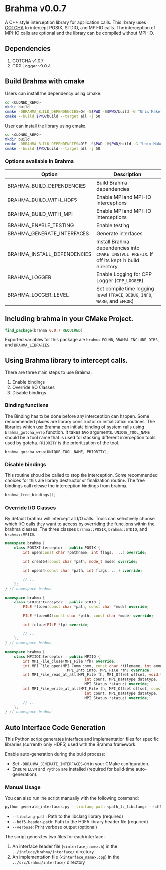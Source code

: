 # Brahma v0.0.7

A C++ style interception library for application calls. 
This library uses [GOTCHA](https://github.com/LLNL/GOTCHA) to intercept POSIX, STDIO, and MPI-IO calls. 
The interception of MPI-IO calls are optional and the library can be compiled without MPI-IO.

## Dependencies

1. GOTCHA v1.0.7
2. CPP Logger v0.0.4

## Build Brahma with cmake

Users can install the dependency using cmake.

```bash
cd <CLONED_REPO>
mkdir build
cmake -DBRAHMA_BUILD_DEPENDENCIES=ON -S$PWD -B$PWD/build -G "Unix Makefiles"
cmake --build $PWD/build --target all -j 50
```

User can install the library using cmake.

```bash
cd <CLONED_REPO>
mkdir build
cmake -DBRAHMA_BUILD_DEPENDENCIES=OFF -S$PWD -B$PWD/build -G "Unix Makefiles"
cmake --build $PWD/build --target all -j 50
```

### Options available in Brahma

| Option                      | Description                                                                                 |
| --------------------------- | ------------------------------------------------------------------------------------------- |
| BRAHMA_BUILD_DEPENDENCIES   | Build Brahma dependencies                                                                   |
| BRAHMA_BUILD_WITH_HDF5      | Enable MPI and MPI-IO interceptions                                                         |
| BRAHMA_BUILD_WITH_MPI       | Enable MPI and MPI-IO interceptions                                                         |
| BRAHMA_ENABLE_TESTING       | Enable testing                                                                              |
| BRAHMA_GENERATE_INTERFACES  | Generate interfaces                                                                         |
| BRAHMA_INSTALL_DEPENDENCIES | Install Brahma dependencies into `CMAKE_INSTALL_PREFIX`. If off its kept in build directory |
| BRAHMA_LOGGER               | Enable Logging for CPP Logger (`CPP_LOGGER`)                                                |
| BRAHMA_LOGGER_LEVEL         | Set compile time logging level (`TRACE`, `DEBUG`, `INFO`, `WARN`, and `ERROR`)              |

## Including brahma in your CMake Project.

```cmake
find_package(brahma 0.0.7 REQUIRED)
```

Exported variables for this package are `brahma_FOUND`, `BRAHMA_INCLUDE_DIRS`, and `BRAHMA_LIBRARIES`.

## Using Brahma library to intercept calls.

There are three main steps to use Brahma:

1. Enable bindings
2. Override I/O Classes
3. Disable bindings

### Binding functions

The Binding has to be done before any interception can happen. 
Some recommended places are library constructor or initialization routines.
The libraries which use Brahma can initiate binding of system calls using `brahma_gotcha_wrap` function.
It takes two arguments. `UNIQUE_TOOL_NAME` should be a tool name that is used for stacking different interception tools used by gotcha.
`PRIORITY` is the prioritization of the tool.

```c++
brahma_gotcha_wrap(UNIQUE_TOOL_NAME, PRIORITY);
```

### Disable bindings

This routine should be called to stop the interception. 
Some recommended choices for this are library destructor or finalization routine. 
The free bindings call release the interception bindings from brahma.

```c++
brahma_free_bindings();
```

### Override I/O Classes

By default brahma will intercept all I/O calls. 
Tools can selectively choose which I/O calls they want to access by overriding the functions within the brahma classes.
The three classes `brahma::POSIX`, `brahma::STDIO`, and `brahma::MPIIO`.

```c++
namespace brahma {
    class POSIXInterceptor : public POSIX {
        int open(const char *pathname, int flags, ...) override;

        int creat64(const char *path, mode_t mode) override;

        int open64(const char *path, int flags, ...) override;

        // ...
    };
} // namespace brahma
```

```c++
namespace brahma {
    class STDIOInterceptor : public STDIO {
        FILE *fopen(const char *path, const char *mode) override;

        FILE *fopen64(const char *path, const char *mode) override;

        int fclose(FILE *fp) override;

        // ...
    };
} // namespace brahma
```

```c++
namespace brahma {
    class MPIIOInterceptor : public MPIIO {
        int MPI_File_close(MPI_File *fh) override;
        int MPI_File_open(MPI_Comm comm, const char *filename, int amode,
                            MPI_Info info, MPI_File *fh) override;
        int MPI_File_read_at_all(MPI_File fh, MPI_Offset offset, void *buf,
                                    int count, MPI_Datatype datatype,
                                    MPI_Status *status) override;
        int MPI_File_write_at_all(MPI_File fh, MPI_Offset offset, const void *buf,
                                    int count, MPI_Datatype datatype,
                                    MPI_Status *status) override;
        // ...
    };
} // namespace brahma
```

## Auto Interface Code Generation

This Python script generates interface and implementation files for specific libraries (currently only HDF5) used with the Brahma framework.

Enable auto-generation during the build process:

* Set `-DBRAHMA_GENERATE_INTERFACES=ON` in your CMake configuration.
* Ensure `LLVM` and `Python` are installed (required for build-time auto-generation).

### Manual Usage

You can also run the script manually with the following command:

```bash
python generate_interfaces.py --libclang-path <path_to_libclang> --hdf5-header-path <path_to_hdf5_header> [--verbose]
```

* `--libclang-path`: Path to the libclang library (required)
* `--hdf5-header-path`: Path to the HDF5 library header file (required)
* `--verbose`: Print verbose output (optional)

The script generates two files for each interface:

1. An interface header file (`<interface_name>.h`) in the `../include/brahma/interface/` directory
2. An implementation file (`<interface_name>.cpp`) in the `../src/brahma/interface/` directory
